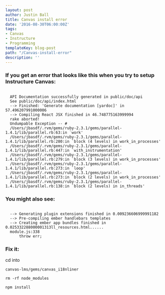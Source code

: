 ```yaml
---
layout: post
author: Justin Ball
title: Canvas install error
date: '2016-08-30T06:00:00Z'
tags:
- Canvas
- Instructure
- Programming
templateKey: blog-post
path: "/Canvas-install-error"
description: ''
---
```


<h3>If you get an error that looks like this when you try to setup Instructure Canvas:</h3>

<pre><code class="ruby">
  API Documentation successfully generated in public/doc/api
  See public/doc/api/index.html
  --> Finished: 'Generate documentation [yardoc]' in 57.496207991000006
  --> Compiling React JSX finished in 46.748775163999994
  rake aborted!
  Undumpable Exception -- #<EOFError: end of file reached>
  /Users/jbasdf/.rvm/gems/ruby-2.3.1/gems/parallel-1.4.1/lib/parallel.rb:63:in `work'
  /Users/jbasdf/.rvm/gems/ruby-2.3.1/gems/parallel-1.4.1/lib/parallel.rb:280:in `block (4 levels) in work_in_processes'
  /Users/jbasdf/.rvm/gems/ruby-2.3.1/gems/parallel-1.4.1/lib/parallel.rb:447:in `with_instrumentation'
  /Users/jbasdf/.rvm/gems/ruby-2.3.1/gems/parallel-1.4.1/lib/parallel.rb:279:in `block (3 levels) in work_in_processes'
  /Users/jbasdf/.rvm/gems/ruby-2.3.1/gems/parallel-1.4.1/lib/parallel.rb:273:in `loop'
  /Users/jbasdf/.rvm/gems/ruby-2.3.1/gems/parallel-1.4.1/lib/parallel.rb:273:in `block (2 levels) in work_in_processes'
  /Users/jbasdf/.rvm/gems/ruby-2.3.1/gems/parallel-1.4.1/lib/parallel.rb:138:in `block (2 levels) in in_threads'
</pre></code>

<h3>You might also see:</h3>

<pre><code class="ruby">
  --> Generating plugin extensions finished in 0.009236606999991182
  --> Pre-compiling ember handlebars templates
  --> Creating ember app bundles finished in 0.025332288000001313ll_resources.html......
  module.js:338
      throw err;
</pre></code>

<h3>Fix it:</h3>

cd into

  `canvas-lms/gems/canvas_i18nliner`

  `rm -rf node_modules`

  `npm install`


